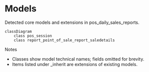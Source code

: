 # Models

Detected core models and extensions in pos_daily_sales_reports.

```mermaid
classDiagram
    class pos_session
    class report_point_of_sale_report_saledetails
```

Notes
- Classes show model technical names; fields omitted for brevity.
- Items listed under _inherit are extensions of existing models.
